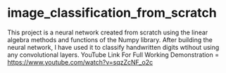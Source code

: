 # image_classification_from_scratch 

This project is a neural network created from scratch using the linear algebra methods and functions of the Numpy library. After building the neural network, I have used it to classify handwritten digits wtihout using any convolutional layers. YouTube Link For Full Working Demonstration = https://www.youtube.com/watch?v=sqzZcNF_o2c 
